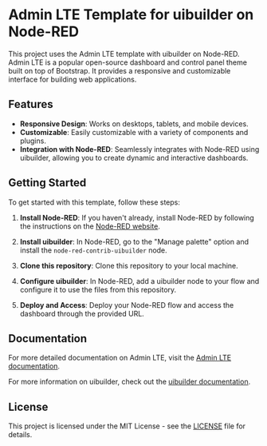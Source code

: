 # Admin LTE Template for uibuilder on Node-RED

This project uses the Admin LTE template with uibuilder on Node-RED. Admin LTE is a popular open-source dashboard and control panel theme built on top of Bootstrap. It provides a responsive and customizable interface for building web applications.

## Features

- **Responsive Design**: Works on desktops, tablets, and mobile devices.
- **Customizable**: Easily customizable with a variety of components and plugins.
- **Integration with Node-RED**: Seamlessly integrates with Node-RED using uibuilder, allowing you to create dynamic and interactive dashboards.

## Getting Started

To get started with this template, follow these steps:

1. **Install Node-RED**: If you haven't already, install Node-RED by following the instructions on the [Node-RED website](https://nodered.org/docs/getting-started/).

2. **Install uibuilder**: In Node-RED, go to the "Manage palette" option and install the `node-red-contrib-uibuilder` node.

3. **Clone this repository**: Clone this repository to your local machine.

4. **Configure uibuilder**: In Node-RED, add a uibuilder node to your flow and configure it to use the files from this repository.

5. **Deploy and Access**: Deploy your Node-RED flow and access the dashboard through the provided URL.

## Documentation

For more detailed documentation on Admin LTE, visit the [Admin LTE documentation](https://adminlte.io/docs/3.0/).

For more information on uibuilder, check out the [uibuilder documentation](https://github.com/TotallyInformation/node-red-contrib-uibuilder).

## License

This project is licensed under the MIT License - see the [LICENSE](LICENSE) file for details.